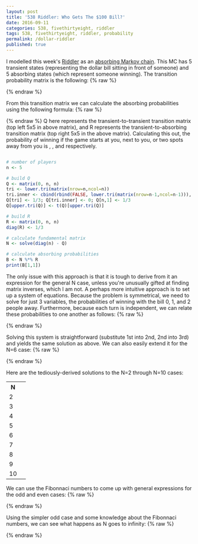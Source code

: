 ```yaml
---
layout: post
title: '538 Riddler: Who Gets The $100 Bill?'
date: 2016-09-11
categories: 538, fivethirtyeight, riddler
tags: 538, fivethirtyeight, riddler, probability
permalink: /dollar-riddler
published: true
---
```


I modelled this week's [Riddler](http://fivethirtyeight.com/features/who-keeps-the-money-you-found-on-the-floor/) as an [absorbing Markov chain](https://en.wikipedia.org/wiki/Absorbing_Markov_chain).  This MC has 5 transient states (representing the dollar bill sitting in front of someone) and 5 absorbing states (which represent someone winning).  The transition probability matrix is the following:
{% raw %}
<div class="equation" data-expr="
\begin{matrix}
 & 0 & \frac{1}{3} & 0 & 0 & \frac{1}{3} & \frac{1}{3} & 0 & 0 & 0 & 0 \\
 & \frac{1}{3} & 0 & \frac{1}{3} & 0 & 0 & 0 & \frac{1}{3} & 0 & 0 & 0 \\
 & 0 & \frac{1}{3} & 0 & \frac{1}{3} & 0 & 0 & 0 & \frac{1}{3} & 0 & 0 \\ 
 & 0 & 0 & \frac{1}{3} & 0 & \frac{1}{3} & 0 & 0 & 0 & \frac{1}{3} & 0 \\ 
 & \frac{1}{3} & 0 & 0 & \frac{1}{3} & 0 & 0 & 0 & 0 & 0 & \frac{1}{3} \\ 
 & 0 & 0 & 0 & 0 & 0 & 1 & 0 & 0 & 0 & 0 \\
 & 0 & 0 & 0 & 0 & 0 & 0 & 1 & 0 & 0 & 0 \\
 & 0 & 0 & 0 & 0 & 0 & 0 & 0 & 1 & 0 & 0 \\ 
 & 0 & 0 & 0 & 0 & 0 & 0 & 0 & 0 & 1 & 0 \\ 
 & 0 & 0 & 0 & 0 & 0 & 0 & 0 & 0 & 0 & 1 
\end{matrix}
"></div>
{% endraw %}

From this transition matrix we can calculate the absorbing probabilities using the following formula:
{% raw %}
<div class="equation" data-expr="B = \left( I - Q \right)^{-1} * R"></div>
{% endraw %}
Q here represents the transient-to-transient transition matrix (top left 5x5 in above matrix), and R represents the transient-to-absorbing transition matrix (top right 5x5 in the above matrix).  Calculating this out, the probability of winning if the game starts at you, next to you, or two spots away from you is <span class="inline-equation" data-expr="\frac{5}{11} = 45.45\%"></span>, <span class="inline-equation" data-expr="\frac{2}{11} = 18.18\%"></span>, and <span class="inline-equation" data-expr="\frac{1}{11} = 9.09\%"></span> respectively.

``` R

# number of players
n <- 5

# build Q
Q <- matrix(0, n, n)
tri <- lower.tri(matrix(nrow=n,ncol=n))
tri.inner <- cbind(rbind(FALSE, lower.tri(matrix(nrow=n-1,ncol=n-1))), FALSE)
Q[tri] <- 1/3; Q[tri.inner] <- 0; Q[n,1] <- 1/3
Q[upper.tri(Q)] <- t(Q)[upper.tri(Q)]

# build R
R <- matrix(0, n, n)
diag(R) <- 1/3

# calculate fundamental matrix
N <- solve(diag(n) - Q)

# calculate absorbing probabilities
B <- N %*% R
print(B[1,1])

```

The only issue with this approach is that it is tough to derive from it an expression for the general N case, unless you're unusually gifted at finding matrix inverses, which I am not.  A perhaps more intuitive approach is to set up a system of equations.  Because the problem is symmetrical, we need to solve for just 3 variables, the probabilities of winning with the bill 0, 1, and 2 people away.  Furthermore, because each turn is independent, we can relate these probabilities to one another as follows:
{% raw %}
<div class="equation" data-expr="\begin{cases}
 & P_{2} = \frac{1}{3} P_{2} + \frac{1}{3} P_{1} \\ 
 & P_{1} = \frac{1}{3} P_{2} + \frac{1}{3} P_{0} \\ 
 & P_{0} + 2 P_{1} + 2 P_{2} = 1
\end{cases}"></div>
{% endraw %}

Solving this system is straightforward (substitute 1st into 2nd, 2nd into 3rd) and yields the same solution as above.  We can also easily extend it for the N=6 case:
{% raw %}
<div class="equation" data-expr="\begin{cases}
 & P_{3} = \frac{2}{3} P_{2} \\ 
 & P_{2} = \frac{1}{3} P_{3} + \frac{1}{3} P_{2} \\ 
 & P_{1} = \frac{1}{3} P_{2} + \frac{1}{3} P_{0} \\ 
 & P_{0} + 2 P_{1} + 2 P_{2} + P_{3} = 1
\end{cases}"></div>
{% endraw %}

Here are the tediously-derived solutions to the N=2 through N=10 cases:
<table>
<tr><th>N</th><th><span class="inline-equation" data-expr="P_{0}"></span></th></tr>
<tr><td>2</td><td><span class="inline-equation" data-expr="\frac{3}{5} = 60\%"></span></td></tr>
<tr><td>3</td><td><span class="inline-equation" data-expr="\frac{2}{4} = 50\%"></span></td></tr>
<tr><td>4</td><td><span class="inline-equation" data-expr="\frac{7}{15} = 46.66667\%"></span></td></tr>
<tr><td>5</td><td><span class="inline-equation" data-expr="\frac{5}{11} = 45.45455\%"></span></td></tr>
<tr><td>6</td><td><span class="inline-equation" data-expr="\frac{18}{40} = 45\%"></span></td></tr>
<tr><td>7</td><td><span class="inline-equation" data-expr="\frac{13}{29} = 44.82759\%"></span></td></tr>
<tr><td>8</td><td><span class="inline-equation" data-expr="\frac{47}{105} = 44.7619\%"></span></td></tr>
<tr><td>9</td><td><span class="inline-equation" data-expr="\frac{34}{76} = 44.73684\%"></span></td></tr>
<tr><td>10</td><td><span class="inline-equation" data-expr="\frac{123}{275} = 44.72727\%"></span></td></tr>
</table>

We can use the Fibonnaci numbers to come up with general expressions for the odd and even cases:
{% raw %}
<div class="equation" data-expr="P_{0} = \begin{cases}
\frac{F_{N}}{F_{N-1}+F_{N+1}} & \mbox{if } N\mbox{ is odd} \\[1em]
\frac{F_{N-1}+F_{N+1}}{2*F_{N-2}+F_{N+3}} & \mbox{if } N\mbox{ is even}  
\end{cases}"></div>
{% endraw %}

Using the simpler odd case and some knowledge about the Fibonnaci numbers, we can see what happens as N goes to infinity:
{% raw %}
<div class="equation" data-expr="\lim_{x \to \infty } \frac{F_{x+1}}{F_{x}} = \frac{1+\sqrt{5}}{2}"></div>
<div class="equation" data-expr="\lim_{N \to \infty }\frac{F_{N}}{F_{N-1}+F_{N+1}} = \frac{\frac{F_{N}}{F_{N-1}}}{2+\frac{F_{N}}{F_{N-1}}} = \frac{1}{\sqrt{5}}"></div>
{% endraw %}
